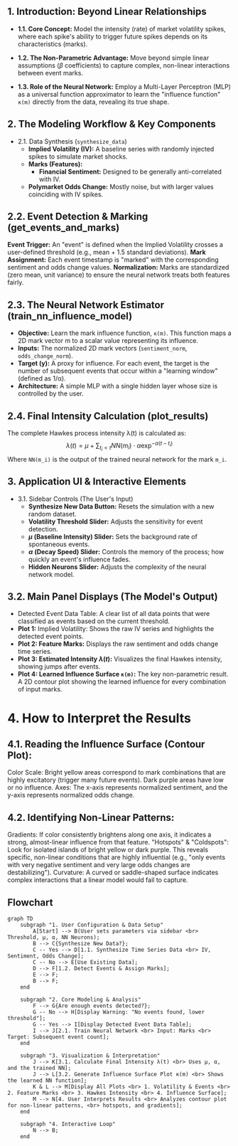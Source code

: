## 1. Introduction: Beyond Linear Relationships
- **1.1. Core Concept:** Model the intensity (rate) of market volatility spikes, where each spike's ability to trigger future spikes depends on its characteristics (marks).

- **1.2. The Non-Parametric Advantage:** Move beyond simple linear assumptions ($\beta$ coefficients) to capture complex, non-linear interactions between event marks.

- **1.3. Role of the Neural Network:** Employ a Multi-Layer Perceptron (MLP) as a universal function approximator to learn the "influence function" `κ(m)` directly from the data, revealing its true shape.

## 2. The Modeling Workflow & Key Components
- 2.1. Data Synthesis (`synthesize_data`)
    - **Implied Volatility (IV):** A baseline series with randomly injected spikes to simulate market shocks.
    - **Marks (Features):**
        - **Financial Sentiment:** Designed to be generally anti-correlated with IV.
    - **Polymarket Odds Change:** Mostly noise, but with larger values coinciding with IV spikes.

## 2.2. Event Detection & Marking (get_events_and_marks)
**Event Trigger:** An "event" is defined when the Implied Volatility crosses a user-defined threshold (e.g., mean + 1.5 standard deviations).
**Mark Assignment:** Each event timestamp is "marked" with the corresponding sentiment and odds change values.
**Normalization:** Marks are standardized (zero mean, unit variance) to ensure the neural network treats both features fairly.

## 2.3. The Neural Network Estimator (train_nn_influence_model)
- **Objective:** Learn the mark influence function, `κ(m)`. This function maps a 2D mark vector m to a scalar value representing its influence.
- **Inputs:** The normalized 2D mark vectors (`sentiment_norm`, `odds_change_norm`).
- **Target (y):** A proxy for influence. For each event, the target is the number of subsequent events that occur within a "learning window" (defined as 1/α).
- **Architecture:** A simple MLP with a single hidden layer whose size is controlled by the user.

## 2.4. Final Intensity Calculation (plot_results)
The complete Hawkes process intensity λ(t) is calculated as:
$$\lambda(t)=\mu+\sum_{t_i<t}NN(m_i​)⋅\alpha \exp^{−\alpha(t−t_i​)}$$
Where `NN(m_i)` is the output of the trained neural network for the mark `m_i`.

## 3. Application UI & Interactive Elements
- 3.1. Sidebar Controls (The User's Input)
    - **Synthesize New Data Button:** Resets the simulation with a new random dataset.
    - **Volatility Threshold Slider:** Adjusts the sensitivity for event detection.
    - **$\mu$ (Baseline Intensity) Slider:** Sets the background rate of spontaneous events.
    - **$\alpha$ (Decay Speed) Slider:** Controls the memory of the process; how quickly an event's influence fades.
    - **Hidden Neurons Slider:** Adjusts the complexity of the neural network model.

## 3.2. Main Panel Displays (The Model's Output)
- Detected Event Data Table: A clear list of all data points that were classified as events based on the current threshold.
- **Plot 1:** Implied Volatility: Shows the raw IV series and highlights the detected event points.
- **Plot 2: Feature Marks:** Displays the raw sentiment and odds change time series.
- **Plot 3: Estimated Intensity $\lambda(t)$:** Visualizes the final Hawkes intensity, showing jumps after events.
- **Plot 4: Learned Influence Surface `κ(m)`:** The key non-parametric result. A 2D contour plot showing the learned influence for every combination of input marks.

# 4. How to Interpret the Results
## 4.1. Reading the Influence Surface (Contour Plot):
Color Scale: Bright yellow areas correspond to mark combinations that are highly excitatory (trigger many future events). Dark purple areas have low or no influence.
Axes: The x-axis represents normalized sentiment, and the y-axis represents normalized odds change.

## 4.2. Identifying Non-Linear Patterns:
Gradients: If color consistently brightens along one axis, it indicates a strong, almost-linear influence from that feature.
"Hotspots" & "Coldspots": Look for isolated islands of bright yellow or dark purple. This reveals specific, non-linear conditions that are highly influential (e.g., "only events with very negative sentiment and very large odds changes are destabilizing").
Curvature: A curved or saddle-shaped surface indicates complex interactions that a linear model would fail to capture.

## Flowchart
```mermaid
graph TD
    subgraph "1. User Configuration & Data Setup"
        A[Start] --> B(User sets parameters via sidebar <br> Threshold, μ, α, NN Neurons);
        B --> C{Synthesize New Data?};
        C -- Yes --> D[1.1. Synthesize Time Series Data <br> IV, Sentiment, Odds Change];
        C -- No --> E[Use Existing Data];
        D --> F[1.2. Detect Events & Assign Marks];
        E --> F;
        B --> F;
    end

    subgraph "2. Core Modeling & Analysis"
        F --> G{Are enough events detected?};
        G -- No --> H[Display Warning: "No events found, lower threshold"];
        G -- Yes --> I[Display Detected Event Data Table];
        I --> J[2.1. Train Neural Network <br> Input: Marks <br> Target: Subsequent event count];
    end

    subgraph "3. Visualization & Interpretation"
        J --> K[3.1. Calculate Final Intensity λ(t) <br> Uses μ, α, and the trained NN];
        J --> L[3.2. Generate Influence Surface Plot κ(m) <br> Shows the learned NN function];
        K & L --> M[Display All Plots <br> 1. Volatility & Events <br> 2. Feature Marks <br> 3. Hawkes Intensity <br> 4. Influence Surface];
        M --> N[4. User Interprets Results <br> Analyzes contour plot for non-linear patterns, <br> hotspots, and gradients];
    end

    subgraph "4. Interactive Loop"
        N --> B;
    end
```